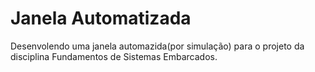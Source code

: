 # Janela Automatizada

Desenvolendo uma janela automazida(por simulação) para o projeto da disciplina Fundamentos de Sistemas Embarcados.
